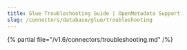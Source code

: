 ```yaml
---
title: Glue Troubleshooting Guide | OpenMetadata Support
slug: /connectors/database/glue/troubleshooting
---
```


{% partial file="/v1.6/connectors/troubleshooting.md" /%}
